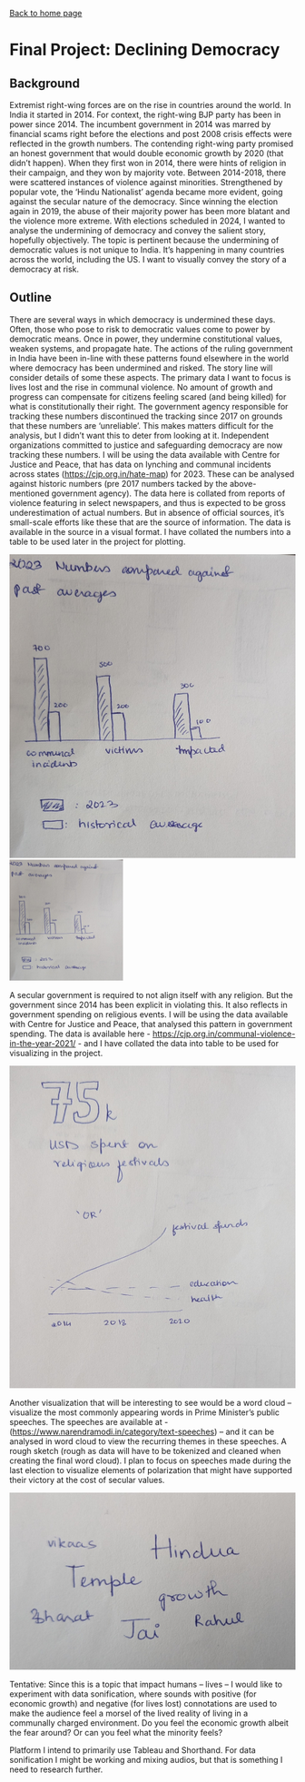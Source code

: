 [Back to home page](/README.md)

# Final Project: Declining Democracy

## Background 

Extremist right-wing forces are on the rise in countries around the world. In India it started in 2014. For context, the right-wing BJP party has been in power since 2014. The incumbent government in 2014 was marred by financial scams right before the elections and post 2008 crisis effects were reflected in the growth numbers. The contending right-wing party promised an honest government that would double economic growth by 2020 (that didn’t happen).
When they first won in 2014, there were hints of religion in their campaign, and they won by majority vote. Between 2014-2018, there were scattered instances of violence against minorities. Strengthened by popular vote, the ‘Hindu Nationalist’ agenda became more evident, going against the secular nature of the democracy. Since winning the election again in 2019, the abuse of their majority power has been more blatant and the violence more extreme. With elections scheduled in 2024, I wanted to analyse the undermining of democracy and convey the salient story, hopefully objectively. The topic is pertinent because the undermining of democratic values is not unique to India. It’s happening in many countries across the world, including the US.
I want to visually convey the story of a democracy at risk.

## Outline

There are several ways in which democracy is undermined these days. Often, those who pose to risk to democratic values come to power by democratic means. Once in power, they undermine constitutional values, weaken systems, and propagate hate.
The actions of the ruling government in India have been in-line with these patterns found elsewhere in the world where democracy has been undermined and risked. The story line will consider details of some these aspects.
The primary data I want to focus is lives lost and the rise in communal violence. No amount of growth and progress can compensate for citizens feeling scared (and being killed) for what is constitutionally their right. The government agency responsible for tracking these numbers discontinued the tracking since 2017 on grounds that these numbers are ‘unreliable’. This makes matters difficult for the analysis, but I didn’t want this to deter from looking at it. Independent organizations committed to justice and safeguarding democracy are now tracking these numbers. I will be using the data available with Centre for Justice and Peace, that has data on lynching and communal incidents across states (https://cjp.org.in/hate-map) for 2023. These can be analysed against historic numbers (pre 2017 numbers tacked by the above-mentioned government agency). The data here is collated from reports of violence featuring in select newspapers, and thus is expected to be gross underestimation of actual numbers. But in absence of official sources, it’s small-scale efforts like these that are the source of information. The data is available in the source in a visual format. I have collated the numbers into a table to be used later in the project for plotting.

![proj_p1_sketch1](proj_p1_sketch1.jpeg)
<img src="proj_p1_sketch1.jpeg" width="200"/>

A secular government is required to not align itself with any religion. But the government since 2014 has been explicit in violating this. It also reflects in government spending on religious events. I will be using the data available with Centre for Justice and Peace, that analysed this pattern in government spending. The data is available here - https://cjp.org.in/communal-violence-in-the-year-2021/ - and I have collated the data into table to be used for visualizing in the project.

![proj_p1_sketch2](proj_p1_sketch2.jpeg)

Another visualization that will be interesting to see would be a word cloud – visualize the most commonly appearing words in Prime Minister’s public speeches. The speeches are available at - (https://www.narendramodi.in/category/text-speeches) – and it can be analysed in word cloud to view the recurring themes in these speeches. A rough sketch (rough as data will have to be tokenized and cleaned when creating the final word cloud). I plan to focus on speeches made during the last election to visualize elements of polarization that might have supported their victory at the cost of secular values.

![proj_p1_sketch3](proj_p1_sketch3.jpeg)

Tentative: Since this is a topic that impact humans – lives – I would like to experiment with data sonification, where sounds with positive (for economic growth) and negative (for lives lost) connotations are used to make the audience feel a morsel of the lived reality of living in a communally charged environment. Do you feel the economic growth albeit the fear around? Or can you feel what the minority feels?

Platform
I intend to primarily use Tableau and Shorthand. For data sonification I might be working and mixing audios, but that is something I need to research further.
